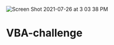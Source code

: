 ![Screen Shot 2021-07-26 at 3 03 38 PM](https://user-images.githubusercontent.com/76749991/127044303-74360d30-d6ec-45e9-ad67-56715b1d5bd9.png)
# VBA-challenge
